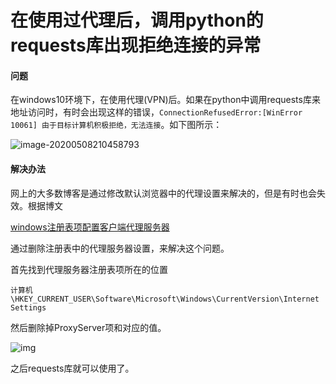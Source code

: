 # 在使用过代理后，调用python的requests库出现拒绝连接的异常

#### 问题

在windows10环境下，在使用代理(VPN)后。如果在python中调用requests库来地址访问时，有时会出现这样的错误，`ConnectionRefusedError:[WinError 10061] 由于目标计算机积极拒绝，无法连接`。如下图所示：

![image-20200508210458793](C:\Users\fulv\AppData\Roaming\Typora\typora-user-images\image-20200508210458793.png)

#### 解决办法

网上的大多数博客是通过修改默认浏览器中的代理设置来解决的，但是有时也会失效。根据博文

[windows注册表项配置客户端代理服务器](https://blog.csdn.net/hpp24/article/details/53375237)

通过删除注册表中的代理服务器设置，来解决这个问题。

首先找到代理服务器注册表项所在的位置

```
计算机\HKEY_CURRENT_USER\Software\Microsoft\Windows\CurrentVersion\Internet Settings
```

然后删除掉ProxyServer项和对应的值。

![img](https://img-blog.csdn.net/20161128111600037?watermark/2/text/aHR0cDovL2Jsb2cuY3Nkbi5uZXQv/font/5a6L5L2T/fontsize/400/fill/I0JBQkFCMA==/dissolve/70/gravity/Center)

之后requests库就可以使用了。